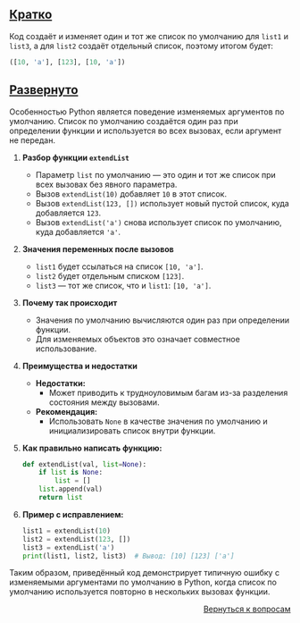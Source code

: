 ## <u>Кратко</u>

Код создаёт и изменяет один и тот же список по умолчанию для `list1` и `list3`, а для `list2` создаёт отдельный список,
поэтому итогом будет:

```python
([10, 'a'], [123], [10, 'a'])
```

## <u>Развернуто</u>

Особенностью Python является поведение изменяемых аргументов по умолчанию. Список по умолчанию создаётся один раз при
определении функции и используется во всех вызовах, если аргумент не передан.

1. **Разбор функции `extendList`**
    - Параметр `list` по умолчанию — это один и тот же список при всех вызовах без явного параметра.
    - Вызов `extendList(10)` добавляет `10` в этот список.
    - Вызов `extendList(123, [])` использует новый пустой список, куда добавляется `123`.
    - Вызов `extendList('a')` снова использует список по умолчанию, куда добавляется `'a'`.

2. **Значения переменных после вызовов**
    - `list1` будет ссылаться на список `[10, 'a']`.
    - `list2` будет отдельным списком `[123]`.
    - `list3` — тот же список, что и `list1`: `[10, 'a']`.

3. **Почему так происходит**
    - Значения по умолчанию вычисляются один раз при определении функции.
    - Для изменяемых объектов это означает совместное использование.

4. **Преимущества и недостатки**
    - **Недостатки:**
        - Может приводить к трудноуловимым багам из-за разделения состояния между вызовами.
    - **Рекомендация:**
        - Использовать `None` в качестве значения по умолчанию и инициализировать список внутри функции.

5. **Как правильно написать функцию:**
    ```python
    def extendList(val, list=None):
        if list is None:
            list = []
        list.append(val)
        return list
    ```

6. **Пример с исправлением:**
    ```python
    list1 = extendList(10)
    list2 = extendList(123, [])
    list3 = extendList('a')
    print(list1, list2, list3)  # Вывод: [10] [123] ['a']
    ```

Таким образом, приведённый код демонстрирует типичную ошибку с изменяемыми аргументами по умолчанию в Python, когда
список по умолчанию используется повторно в нескольких вызовах функции.

<div align="right">

[Вернуться к вопросам](../Вопросы.md)

</div>
